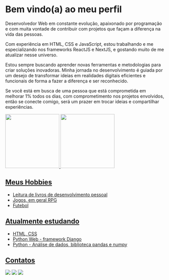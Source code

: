 # Bem vindo(a) ao meu perfil

Desenvolvedor Web em constante evolução, apaixonado por programação e com muita vontade de contribuir com projetos que façam a diferença na vida das pessoas. 

Com experiência em HTML, CSS e JavaScript, estou trabalhando e me especializando nos frameworks ReactJS e NextJS, e gostando muito de me atualizar nesse universo.

Estou sempre buscando aprender novas ferramentas e metodologias para criar soluções inovadoras. Minha jornada no desenvolvimento é guiada por um desejo de transformar ideias em realidades digitais eficientes e funcionais de forma a fazer a diferença e ser reconhecido.

Se você está em busca de uma pessoa que está comprometida em melhorar 1% todos os dias, com comprometimento nos projetos envolvidos, então se conecte comigo, será um prazer em trocar ideias e compartilhar experiências.


<div align="west">
  <a href="https://github.com/duferes">
  <img height="170em" src="https://github-readme-stats.vercel.app/api?username=duferes&show_icons=true&theme=dark&include_all_commits=true&count_private=true"/>
  <img height="170em" src="https://github-readme-stats.vercel.app/api/top-langs/?username=duferes&layout=compact&langs_count=7&theme=dark"/>
</div>

## Meus Hobbies

- Leitura de livros de desenvolvimento pessoal
- Jogos, em geral RPG
- Futebol

## Atualmente estudando

- HTML, CSS
- Python Web - framework Django
- Python - Análise de dados, biblioteca pandas e numpy

## Contatos

<div>
<a href="https://instagram.com/duferes" target="_blank"><img src="https://img.shields.io/badge/-Instagram-%23E4405F?style=for-the-badge&logo=instagram&logoColor=white" target="_blank"></a>
<a href = "mailto:eduardocaferes@gmail.com"><img src="https://img.shields.io/badge/-Gmail-%23333?style=for-the-badge&logo=gmail&logoColor=white" target="_blank"></a>
<a href="https://www.linkedin.com/in/eduardo-de-castro-alves-feres-42b357201" target="_blank"><img src="https://img.shields.io/badge/-LinkedIn-%230077B5?style=for-the-badge&logo=linkedin&logoColor=white" target="_blank"></a>
</div>
